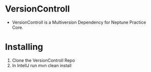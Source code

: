 # VersionControll

- VersionControll is a Multiversion Dependency for Neptune Practice Core.

# Installing
 1. Clone the VersionControll Repo
 2. In IntelIJ run mvn clean install
